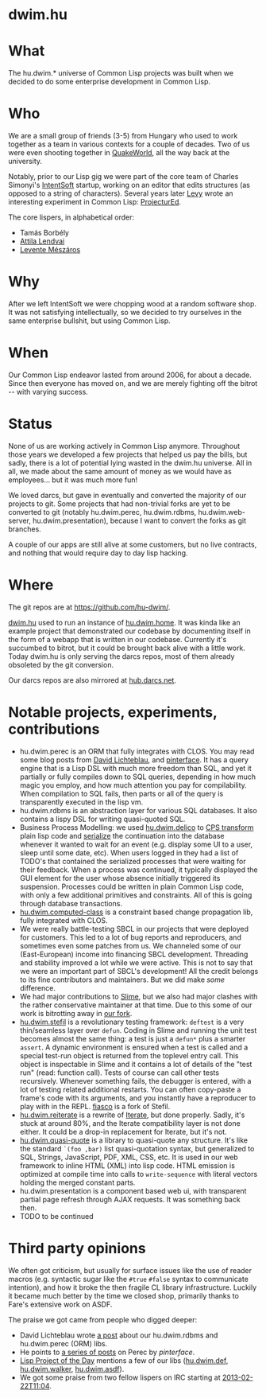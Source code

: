 # dwim.hu

# What

The hu.dwim.* universe of Common Lisp projects was built when we decided to do some enterprise development in Common Lisp.

# Who

We are a small group of friends (3-5) from Hungary who used to work together as a team in various contexts for a couple of decades. Two of us were even shooting together in [QuakeWorld](https://quake.fandom.com/wiki/QuakeWorld), all the way back at the university.

Notably, prior to our Lisp gig we were part of the core team of Charles Simonyi's [IntentSoft](https://en.wikipedia.org/wiki/Intentional_Software) startup, working on an editor that edits structures (as opposed to a string of characters). Several years later [Levy](https://github.com/levy) wrote an interesting experiment in Common Lisp: [ProjecturEd](https://github.com/projectured/projectured/).

The core lispers, in alphabetical order:
- Tamás Borbély
- [Attila Lendvai](https://github.com/attila-lendvai/)
- [Levente Mészáros](https://github.com/levy)

# Why

After we left IntentSoft we were chopping wood at a random software shop. It was not satisfying intellectually, so we decided to try ourselves in the same enterprise bullshit, but using Common Lisp.

# When

Our Common Lisp endeavor lasted from around 2006, for about a decade. Since then everyone has moved on, and we are merely fighting off the bitrot -- with varying success.

# Status

None of us are working actively in Common Lisp anymore. Throughout those years we developed a few projects that helped us pay the bills, but sadly, there is a lot of potential lying wasted in the dwim.hu universe. All in all, we made about the same amount of money as we would have as employees... but it was much more fun!

We loved darcs, but gave in eventually and converted the majority of our projects to git. Some projects that had non-trivial forks are yet to be converted to git (notably hu.dwim.perec, hu.dwim.rdbms, hu.dwim.web-server, hu.dwim.presentation), because I want to convert the forks as git branches.

A couple of our apps are still alive at some customers, but no live contracts, and nothing that would require day to day lisp hacking.

# Where

The git repos are at https://github.com/hu-dwim/.

[dwim.hu](http://dwim.hu/) used to run an instance of [hu.dwim.home](https://github.com/hu-dwim/hu.dwim.home). It was kinda like an example project that demonstrated our codebase by documenting itself in the form of a webapp that is written in our codebase. Currently it's succumbed to bitrot, but it could be brought back alive with a little work. Today dwim.hu is only serving the darcs repos, most of them already obsoleted by the git conversion.

Our darcs repos are also mirrored at [hub.darcs.net](https://hub.darcs.net/hu.dwim).

# Notable projects, experiments, contributions

- hu.dwim.perec is an ORM that fully integrates with CLOS. You may read some blog posts from [David Lichteblau](https://lichteblau.blogspot.com/2009/08/cl-perec-blog-series-by-pinterface.html), and [pinterface](https://pinterface.livejournal.com/tag/cl-perec). It has a query engine that is a Lisp DSL with much more freedom than SQL, and yet it partially or fully compiles down to SQL queries, depending in how much magic you employ, and how much attention you pay for compilability. When compilation to SQL fails, then parts or all of the query is transparently executed in the lisp vm.
- hu.dwim.rdbms is an abstraction layer for various SQL databases. It also contains a lispy DSL for writing quasi-quoted SQL.
- Business Process Modelling: we used [hu.dwim.delico](https://github.com/hu-dwim/hu.dwim.delico) to [CPS transform](https://en.wikipedia.org/wiki/Continuation-passing_style) plain lisp code and [serialize](https://github.com/hu-dwim/hu.dwim.serializer) the continuation into the database whenever it wanted to wait for an event (e.g. display some UI to a user, sleep until some date, etc). When users logged in they had a list of TODO's that contained the serialized processes that were waiting for their feedback. When a process was continued, it typically displayed the GUI element for the user whose absence initially triggered its suspension. Processes could be written in plain Common Lisp code, with only a few additional primitives and constraints. All of this is going through database transactions.
- [hu.dwim.computed-class](https://github.com/hu-dwim/hu.dwim.computed-class) is a constraint based change propagation lib, fully integrated with CLOS.
- We were really battle-testing SBCL in our projects that were deployed for customers. This led to a lot of bug reports and reproducers, and sometimes even some patches from us. We channeled some of our (East-European) income into financing SBCL development. Threading and stability improved a lot while we were active. This is not to say that we were an important part of SBCL's development! All the credit belongs to its fine contributors and maintainers. But we did make *some* difference.
- We had major contributions to [Slime](https://github.com/slime/slime/), but we also had major clashes with the rather conservative maintainer at that time. Due to this some of our work is bitrotting away in [our fork](https://github.com/attila-lendvai-patches/slime).
- [hu.dwim.stefil](https://github.com/hu-dwim/hu.dwim.stefil) is a revolutionary testing framework: `deftest` is a very thin/seamless layer over `defun`. Coding in Slime and running the unit test becomes almost the same thing: a test is just a `defun*` plus a smarter `assert`. A dynamic environment is ensured when a test is called and a special test-run object is returned from the toplevel entry call. This object is inspectable in Slime and it contains a lot of details of the "test run" (read: function call). Tests of course can call other tests recursively. Whenever something fails, the debugger is entered, with a lot of testing related additional restarts. You can often copy-paste a frame's code with its arguments, and you instantly have a reproducer to play with in the REPL. [fiasco](https://github.com/joaotavora/fiasco) is a fork of Stefil.
- [hu.dwim.reiterate](https://github.com/hu-dwim/hu.dwim.reiterate) is a rewrite of [Iterate](https://gitlab.common-lisp.net/iterate/iterate), but done properly. Sadly, it's stuck at around 80%, and the Iterate compatibility layer is not done either. It could be a drop-in replacement for Iterate, but it's not.
- [hu.dwim.quasi-quote](https://github.com/hu-dwim/hu.dwim.quasi-quote) is a library to quasi-quote any structure. It's like the standard `` `(foo ,bar) `` list quasi-quotation syntax, but generalized to SQL, Strings, JavaScript, PDF, XML, CSS, etc. It is used in our web framework to inline HTML (XML) into lisp code. HTML emission is optimized at compile time into calls to `write-sequence` with literal vectors holding the merged constant parts.
- hu.dwim.presentation is a component based web ui, with transparent partial page refresh through AJAX requests. It was something back then.
- TODO to be continued

# Third party opinions

We often got criticism, but usually for surface issues like the use of reader macros (e.g. syntactic sugar like the `#true` `#false` syntax to communicate intention), and how it broke the then fragile CL library infrastructure. Luckily it became much better by the time we closed shop, primarily thanks to Fare's extensive work on ASDF.

The praise we got came from people who digged deeper:

- David Lichteblau wrote [a post](https://lichteblau.blogspot.com/2009/08/cl-perec-blog-series-by-pinterface.html) about our hu.dwim.rdbms and hu.dwim.perec (ORM) libs.
- He points to [a series of posts](https://pinterface.livejournal.com/tag/cl-perec) on Perec by *pinterface*.
- [Lisp Project of the Day](http://40ants.com/lisp-project-of-the-day/) mentions a few of our libs ([hu.dwim.def](https://40ants.com/lisp-project-of-the-day/2020/04/0054-hu.dwim.def.html), [hu.dwim.walker](https://40ants.com/lisp-project-of-the-day/2020/04/0044-hu.dwim.walker.html), [hu.dwim.asdf](https://40ants.com/lisp-project-of-the-day/2020/04/0043-hu.dwim.asdf.html)).
- We got some praise from two fellow lispers on IRC starting at [2013-02-22T11:04](http://ccl.clozure.com/irc-logs/lisp/2013-02/lisp-2013.02.22.txt).
